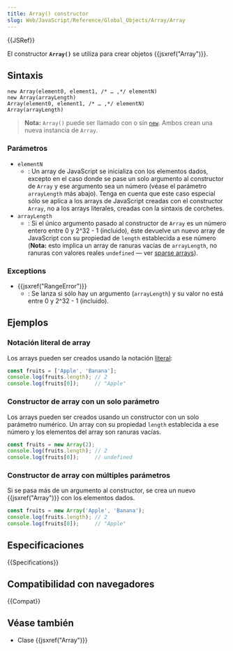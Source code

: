 ```yaml
---
title: Array() constructor
slug: Web/JavaScript/Reference/Global_Objects/Array/Array
---
```


{{JSRef}}

El constructor **`Array()`** se utiliza para crear objetos {{jsxref("Array")}}.

## Sintaxis

```js-nolint
new Array(element0, element1, /* … ,*/ elementN)
new Array(arrayLength)
Array(element0, element1, /* … ,*/ elementN)
Array(arrayLength)
```

> **Nota:** `Array()` puede ser llamado con o sin [`new`](/es/docs/Web/JavaScript/Reference/Operators/new). Ambos crean una nueva instancia de `Array`.

### Parámetros

- `elementN`
  - : Un array de JavaScript se inicializa con los elementos dados, excepto en el caso donde se pase un solo argumento al constructor de `Array` y ese argumento sea un número (véase el parámetro `arrayLength` más abajo). Tenga en cuenta que este caso especial sólo se aplica a los arrays de JavaScript creadas con el constructor `Array`, no a los arrays literales, creadas con la sintaxis de corchetes.
- `arrayLength`
  - : Si el único argumento pasado al constructor de `Array` es un número entero entre 0 y 2^32 - 1 (incluido), éste devuelve un nuevo array de JavaScript con su propiedad de `length` establecida a ese número (**Nota:** esto implica un array de ranuras vacías de `arrayLength`, no ranuras con valores reales `undefined` — ver [sparse arrays](/es/docs/Web/JavaScript/Guide/Indexed_collections#sparse_arrays)).

### Exceptions

- {{jsxref("RangeError")}}
  - : Se lanza si sólo hay un argumento (`arrayLength`) y su valor no está entre 0 y 2^32 - 1 (incluido).

## Ejemplos

### Notación literal de array

Los arrays pueden ser creados usando la notación [literal](/es/docs/Web/JavaScript/Reference/Lexical_grammar#arreglos_literales):

```js
const fruits = ['Apple', 'Banana'];
console.log(fruits.length); // 2
console.log(fruits[0]);     // "Apple"
```

### Constructor de array con un solo parámetro

Los arrays pueden ser creados usando un constructor con un solo parámetro numérico. Un array con su propiedad `length` establecida a ese número y los elementos del array son ranuras vacías.

```js
const fruits = new Array(2);
console.log(fruits.length); // 2
console.log(fruits[0]);     // undefined
```

### Constructor de array con múltiples parámetros

Si se pasa más de un argumento al constructor, se crea un nuevo {{jsxref("Array")}} con los elementos dados.

```js
const fruits = new Array('Apple', 'Banana');
console.log(fruits.length); // 2
console.log(fruits[0]);     // "Apple"
```

## Especificaciones

{{Specifications}}

## Compatibilidad con navegadores

{{Compat}}

## Véase también

- Clase {{jsxref("Array")}}
